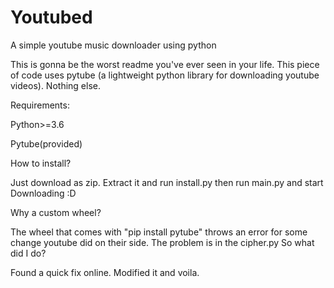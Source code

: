# Youtubed
A simple youtube music downloader using python


This is gonna be the worst readme you've ever seen in your life.
This piece of code uses pytube (a lightweight python library for downloading youtube videos). Nothing else.





Requirements:

Python>=3.6


Pytube(provided)

How to install?


Just download as zip. Extract it and run install.py then run main.py and start Downloading :D

Why a custom wheel?


The wheel that comes with "pip install pytube" throws an error for some change youtube did on their side. The problem is in the cipher.py
So what did I do?

Found a quick fix online. Modified it and voila.


